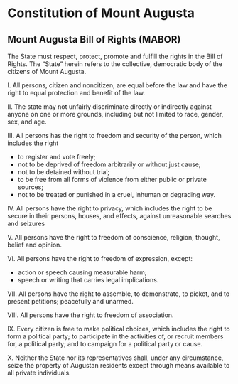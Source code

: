 # Constitution of Mount Augusta

## Mount Augusta Bill of Rights (MABOR)

The State must respect, protect, promote and fulfill the rights in the Bill of Rights. The “State” herein refers to the collective, democratic body of the citizens of Mount Augusta.

I. All persons, citizen and noncitizen, are equal before the law and have the right to equal protection and benefit of the law.

II. The state may not unfairly discriminate directly or indirectly against anyone on one or more grounds, including but not limited to race, gender, sex, and age.

III. All persons has the right to freedom and security of the person, which includes the right
- to register and vote freely;
- not to be deprived of freedom arbitrarily or without just cause; 
- not to be detained without trial; 
- to be free from all forms of violence from either public or private sources; 
- not to be treated or punished in a cruel, inhuman or degrading way.

IV. All persons have the right to privacy, which includes the right to be secure in their persons, houses, and effects, against unreasonable searches and seizures

V. All persons have the right to freedom of conscience, religion, thought, belief and opinion.

VI. All persons have the right to freedom of expression, except:
- action or speech causing measurable harm;
- speech or writing that carries legal implications.

VII. All persons have the right to assemble, to demonstrate, to picket, and to present petitions; peacefully and unarmed.

VIII. All persons have the right to freedom of association.

IX. Every citizen is free to make political choices, which includes the right to form a political party; to participate in the activities of, or recruit members for, a political party; and to campaign for a political party or cause. 

X. Neither the State nor its representatives shall, under any circumstance, seize the property of Augustan residents except through means available to all private individuals.
